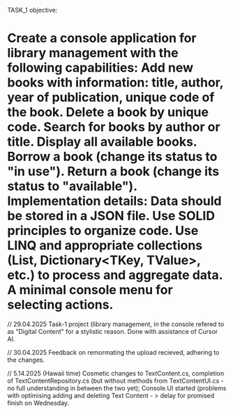TASK_1 objective:

Create a console application for library management with the following capabilities:
Add new books with information: title, author, year of publication, unique code of the book.
Delete a book by unique code.
Search for books by author or title.
Display all available books.
Borrow a book (change its status to "in use").
Return a book (change its status to "available").
Implementation details:
Data should be stored in a JSON file.
Use SOLID principles to organize code.
Use LINQ and appropriate collections (List<T>, Dictionary<TKey, TValue>, etc.) to process and aggregate data.
A minimal console menu for selecting actions.
=======
// 29.04.2025 Task-1 project (library management, in the console refered to as "Digital Content" for a stylistic reason. Done with assistance of Cursor AI.

// 30.04.2025 Feedback on remormating the upload recieved, adhering to the changes.

// 5.14.2025 (Hawaii time) Cosmetic changes to TextContent.cs, completion of TextContentRepository.cs (but without methods from TextContentUI.cs - no full understanding in between the two yet); Console.UI started (problems with optimising adding and deleting Text Content - > delay for promised finish on Wednesday.

